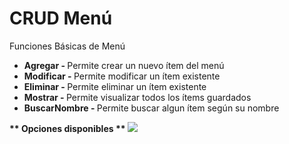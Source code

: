 # CRUD Menú
Funciones Básicas de Menú
 <ul> 
 <li><strong> Agregar -  </strong> Permite crear un nuevo ítem del menú <br></li>
 <li><strong> Modificar -  </strong> Permite modificar un ítem existente <br></li>
 <li><strong> Eliminar -  </strong> Permite eliminar un ítem existente <br></li>
 <li><strong> Mostrar -  </strong> Permite visualizar todos los ítems guardados <br></li>
 <li><strong> BuscarNombre -  </strong> Permite buscar algun ítem según su nombre <br></li>
 </ul> 
<!--![Captura](https://user-images.githubusercontent.com/36962914/115645700-71c75a00-a2e6-11eb-83cf-fd6ca09e1f76.PNG)-->
<strong> ** Opciones disponibles ** </strong>
<img src='https://user-images.githubusercontent.com/36962914/115645700-71c75a00-a2e6-11eb-83cf-fd6ca09e1f76.PNG'></img>
